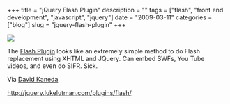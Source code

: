 +++
title = "jQuery Flash Plugin"
description = ""
tags = ["flash", "front end development", "javascript", "jquery"]
date = "2009-03-11"
categories = ["blog"]
slug = "jquery-flash-plugin"
+++



  <div class="notebook-screenshot"><a href="http://jquery.lukelutman.com/plugins/flash/"><img src="//media.konigi.com/bluga/wt49b8101500eda.jpg"/></a></div><p>The <a href="http://jquery.lukelutman.com/plugins/flash/">Flash Plugin</a> looks like an extremely simple method to do Flash replacement using XHTML and JQuery. Can embed SWFs, You Tube videos, and even do SIFR. Sick. </p>
<p>Via <a href="http://www.davidkaneda.com/post/85608474/jquery-flash-plugin">David Kaneda</a></p>
    
  <a href="http://jquery.lukelutman.com/plugins/flash/">http://jquery.lukelutman.com/plugins/flash/</a>
